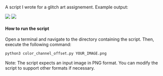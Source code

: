 A script I wrote for a glitch art assignement. Example output: 

![](https://github.com/frowenz/glitch/raw/main/voyage_of_life.gif)
![](https://github.com/frowenz/glitch/raw/main/jake_dalle.gif)

#### How to run the script

Open a terminal and navigate to the directory containing the script. Then, execute the following command:

```bash
python3 color_channel_offset.py YOUR_IMAGE.png
```

Note: The script expects an input image in PNG format. You can modify the script to support other formats if necessary.

